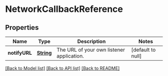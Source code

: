 # NetworkCallbackReference
## Properties

Name | Type | Description | Notes
------------ | ------------- | ------------- | -------------
**notifyURL** | [**String**](string.md) | The URL of your own listener application. | [default to null]

[[Back to Model list]](../README.md#documentation-for-models) [[Back to API list]](../README.md#documentation-for-api-endpoints) [[Back to README]](../README.md)


